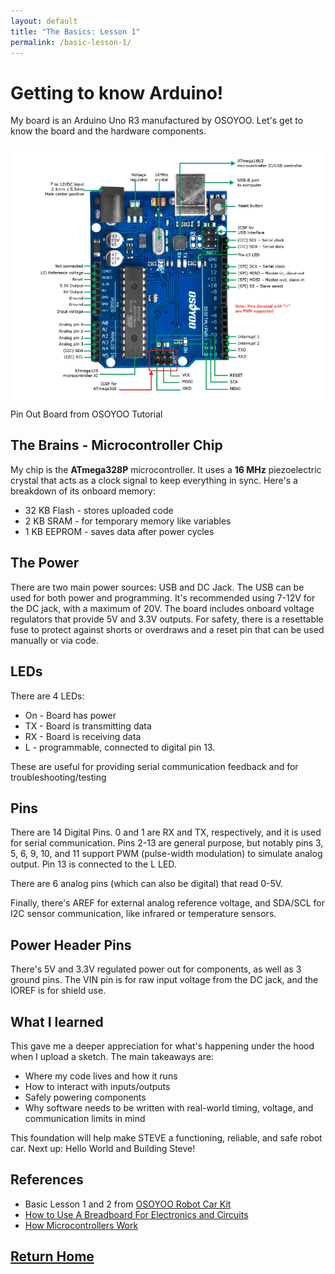 ```yaml
---
layout: default
title: "The Basics: Lesson 1"
permalink: /basic-lesson-1/
---
```

# Getting to know Arduino!

My board is an Arduino Uno R3 manufactured by OSOYOO. Let's get to know the board and the hardware components.

![Pin Out Board](/assets/images/pin_out_board.png)
Pin Out Board from OSOYOO Tutorial

## The Brains - Microcontroller Chip

My chip is the **ATmega328P** microcontroller. It uses a **16 MHz** piezoelectric crystal that acts as a clock signal to keep everything in sync. Here's a breakdown of its onboard memory: 

- 32 KB Flash - stores uploaded code
- 2 KB SRAM - for temporary memory like variables
- 1 KB EEPROM - saves data after power cycles

## The Power
There are two main power sources: USB and DC Jack. The USB can be used for both power and programming. It's recommended using 7-12V for the DC jack, with a maximum of 20V. The board includes onboard voltage regulators that provide 5V and 3.3V outputs. For safety, there is a resettable fuse to protect against shorts or overdraws and a reset pin that can be used manually or via code.

## LEDs
There are 4 LEDs:
-  On - Board has power
- TX - Board is transmitting data
- RX - Board is receiving data
- L - programmable, connected to digital pin 13. 

These are useful for providing serial communication feedback and for troubleshooting/testing

## Pins
There are 14 Digital Pins. 0 and 1 are RX and TX, respectively, and it is used for serial communication. Pins 2-13 are general purpose, but notably pins 3, 5, 6, 9, 10, and 11 support PWM (pulse-width modulation) to simulate analog output. Pin 13 is connected to the L LED.

There are 6 analog pins (which can also be digital) that read 0-5V. 

Finally, there's AREF for external analog reference voltage, and SDA/SCL for I2C sensor communication, like infrared or temperature sensors.

## Power Header Pins
There's 5V and 3.3V regulated power out for components, as well as 3 ground pins. The VIN pin is for raw input voltage from the DC jack, and the IOREF is for shield use.

## What I learned
This gave me a deeper appreciation for what's happening under the hood when I upload a sketch. The main takeaways are: 
- Where my code lives and how it runs
- How to interact with inputs/outputs
- Safely powering components
- Why software needs to be written with real-world timing, voltage, and communication limits in mind

This foundation will help make STEVE a functioning, reliable, and safe robot car. Next up: Hello World and Building Steve!

## References
- Basic Lesson 1 and 2 from [OSOYOO Robot Car Kit](https://osoyoo.com/2020/05/12/v2-1-robot-car-kit-for-arduino-tutorial-introduction/#3)
- [How to Use A Breadboard For Electronics and Circuits](https://www.sciencebuddies.org/science-fair-projects/references/how-to-use-a-breadboard#integrated-circuits)
- [How Microcontrollers Work](https://electronics.howstuffworks.com/microcontroller.htm)

## [Return Home](https://megcrunyan.github.io/steve/)